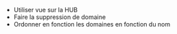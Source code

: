 - Utiliser vue sur la HUB
- Faire la suppression de domaine
- Ordonner en fonction les domaines en fonction du nom

